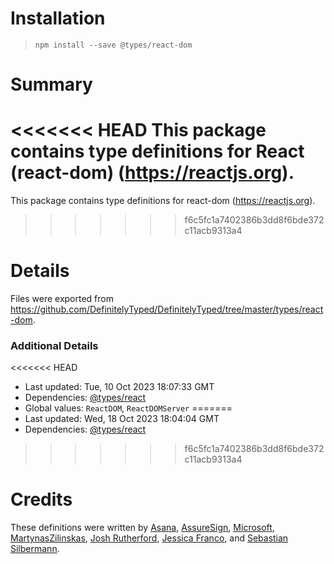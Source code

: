 # Installation
> `npm install --save @types/react-dom`

# Summary
<<<<<<< HEAD
This package contains type definitions for React (react-dom) (https://reactjs.org).
=======
This package contains type definitions for react-dom (https://reactjs.org).
>>>>>>> f6c5fc1a7402386b3dd8f6bde372c11acb9313a4

# Details
Files were exported from https://github.com/DefinitelyTyped/DefinitelyTyped/tree/master/types/react-dom.

### Additional Details
<<<<<<< HEAD
 * Last updated: Tue, 10 Oct 2023 18:07:33 GMT
 * Dependencies: [@types/react](https://npmjs.com/package/@types/react)
 * Global values: `ReactDOM`, `ReactDOMServer`
=======
 * Last updated: Wed, 18 Oct 2023 18:04:04 GMT
 * Dependencies: [@types/react](https://npmjs.com/package/@types/react)
>>>>>>> f6c5fc1a7402386b3dd8f6bde372c11acb9313a4

# Credits
These definitions were written by [Asana](https://asana.com), [AssureSign](http://www.assuresign.com), [Microsoft](https://microsoft.com), [MartynasZilinskas](https://github.com/MartynasZilinskas), [Josh Rutherford](https://github.com/theruther4d), [Jessica Franco](https://github.com/Jessidhia), and [Sebastian Silbermann](https://github.com/eps1lon).
